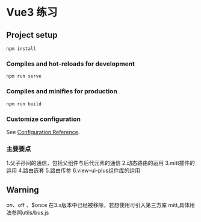 # Vue3 练习

## Project setup
```
npm install
```

### Compiles and hot-reloads for development
```
npm run serve
```

### Compiles and minifies for production
```
npm run build
```

### Customize configuration
See [Configuration Reference](https://cli.vuejs.org/config/).

### 主要要点
1.父子孙间的通信，包括父组件与后代元素的通信
2.动态路由的运用
3.mitt插件的运用
4.路由嵌套
5.路由传参
6.view-ui-plus组件库的运用

## Warning
$on 、$off 、$once 在3.x版本中已经被移除，若想使用可引入第三方库 mitt,具体用法参照utils/bus.js
